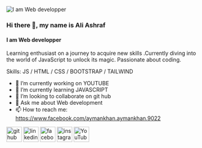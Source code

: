 ![I am Web developper](https://scontent.fcgp17-1.fna.fbcdn.net/v/t39.30808-6/275298173_642940993457748_7027475867901938972_n.jpg?stp=dst-jpg_s960x960&_nc_cat=107&ccb=1-7&_nc_sid=5f2048&_nc_ohc=ypz1cM5Dk10AX8vJEH9&_nc_ht=scontent.fcgp17-1.fna&oh=00_AfAX39XV21PDVRAeICsmsMciYar8GySSlJHOGHH2bVLNqQ&oe=65EDA3FC)
### Hi there 👋, my name is Ali Ashraf
#### I am Web developper

Learning enthusiast on a journey to acquire new skills .Currently diving into the world of JavaScript to unlock its magic. Passionate about coding.

Skills: JS / HTML / CSS / BOOTSTRAP / TAILWIND

- 🔭 I’m currently working on YOUTUBE 
- 🌱 I’m currently learning JAVASCRIPT 
- 👯 I’m looking to collaborate on git hub 
- 💬 Ask me about Web development 
- 📫 How to reach me: https://www.facebook.com/aymankhan.aymankhan.9022 


[<img src='https://cdn.jsdelivr.net/npm/simple-icons@3.0.1/icons/github.svg' alt='github' height='40'>](https://github.com/https://github.com/ALIASHRAFCHOWDHURY)  [<img src='https://cdn.jsdelivr.net/npm/simple-icons@3.0.1/icons/linkedin.svg' alt='linkedin' height='40'>](https://www.linkedin.com/in/https://www.linkedin.com/in/md-ali-ashraf-chowdhury-chowdhury-678142248//)  [<img src='https://cdn.jsdelivr.net/npm/simple-icons@3.0.1/icons/facebook.svg' alt='facebook' height='40'>](https://www.facebook.com/https://www.facebook.com/aymankhan.aymankhan.9022)  [<img src='https://cdn.jsdelivr.net/npm/simple-icons@3.0.1/icons/instagram.svg' alt='instagram' height='40'>](https://www.instagram.com/https://www.instagram.com/aliashrafmd19//)  [<img src='https://cdn.jsdelivr.net/npm/simple-icons@3.0.1/icons/youtube.svg' alt='YouTube' height='40'>](https://www.youtube.com/channel/https://www.youtube.com/channel/UCRYwhEHXkA9ZFw_gnCOXV_g)  

